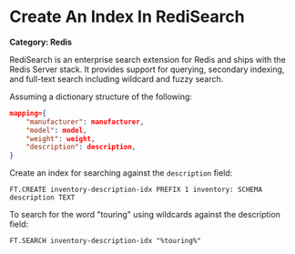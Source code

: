 # Create An Index In RediSearch

__Category: Redis__

RediSearch is an enterprise search extension for Redis and ships with the Redis Server stack. It provides support for querying, secondary indexing, and full-text search including wildcard and fuzzy search.

Assuming a dictionary structure of the following:

```json
mapping={
    "manufacturer": manufacturer,
    "model": model,
    "weight": weight,
    "description": description,
}
```

Create an index for searching against the `description` field:

```shell
FT.CREATE inventory-description-idx PREFIX 1 inventory: SCHEMA description TEXT
```

To search for the word "touring" using wildcards against the description field:

```shell
FT.SEARCH inventory-description-idx "%touring%"
```
